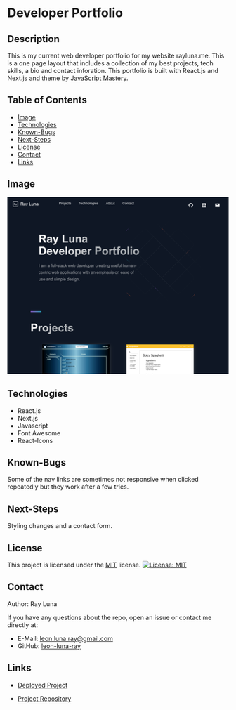 # Developer Portfolio

## Description

This is my current web developer portfolio for my website rayluna.me. This is a one page layout that includes a collection of my best projects, tech skills, a bio and contact inforation. This portfolio is built with React.js and Next.js and theme by [JavaScript Mastery](https://github.com/adrianhajdin/portfolio_website).

## Table of Contents

- [Image](#image)
- [Technologies](#technologies)
- [Known-Bugs](#known-bugs)
- [Next-Steps](#next-steps)
- [License](#license)
- [Contact](#contact)
- [Links](#links)

## Image

![Screenshot](./public/images/dev-portfolio.png)

## Technologies

- React.js
- Next.js
- Javascript
- Font Awesome
- React-Icons

## Known-Bugs

Some of the nav links are sometimes not responsive when clicked repeatedly but they work after a few tries.

## Next-Steps

Styling changes and a contact form.

## License

This project is licensed under the [MIT](https://opensource.org/licenses/MIT) license.
[![License: MIT](https://img.shields.io/badge/License-MIT-yellow.svg)](https://opensource.org/licenses/MIT)

## Contact

Author: Ray Luna

If you have any questions about the repo, open an issue or contact me directly at:

- E-Mail: leon.luna.ray@gmail.com
- GitHub: [leon-luna-ray](https://github.com/leon-luna-ray)

## Links

- [Deployed Project](https://rayluna.me)

- [Project Repository](https://github.com/leon-luna-ray/readme-generator)
